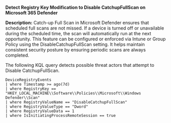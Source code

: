 **Detect Registry Key Modification to Disable CatchupFullScan on Microsoft 365 Defender**

**Description:** Catch-up Full Scan in Microsoft Defender ensures that scheduled full scans are not missed.
If a device is turned off or unavailable during the scheduled time, the scan will automatically run at the next opportunity.
This feature can be configured or enforced via Intune or Group Policy using the DisableCatchupFullScan setting.
It helps maintain consistent security posture by ensuring periodic scans are always completed.

The following KQL query detects possible threat actors that attempt to Disable CatchupFullScan.

```
DeviceRegistryEvents
| where Timestamp >= ago(7d) 
| where RegistryKey == "HKEY_LOCAL_MACHINE\\Software\\Policies\\Microsoft\\Windows Defender\\Scan"
| where RegistryValueName == "DisableCatchupFullScan"
| where RegistryValueType == "Dword" 
| where RegistryValueData == 1 
| where IsInitiatingProcessRemoteSession == true
```
